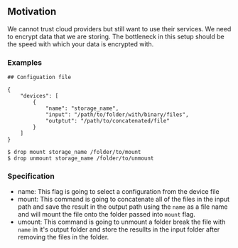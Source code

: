 ## Motivation

We cannot trust cloud providers but still want to use their services. We need to encrypt data that we are storing. The bottleneck in this setup should be the speed with which your data is encrypted with.

### Examples
```
## Configuation file

{
    "devices": [
        {
            "name": "storage_name",
            "input": "/path/to/folder/with/binary/files",
            "outptut": "/path/to/concatenated/file"
        }
    ]
}

```

```
$ drop mount storage_name /folder/to/mount
$ drop unmount storage_name /folder/to/unmount
```

### Specification
- name: This flag is going to select a configuration from the device file
- mount: This command is going to concatenate all of the files in the input path and save the result in the output path using the `name` as a file name and will mount the file onto the folder passed into `mount` flag.
- umount: This command is going to unmount a folder break the file with `name` in it's output folder and store the resullts in the input folder after removing the files in the folder.